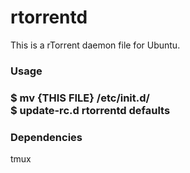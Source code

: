 rtorrentd
=========

<p>This is a rTorrent daemon file for Ubuntu.</p>

<h3>Usage<h3/>
<p>
$ mv {THIS FILE} /etc/init.d/<br/>
$ update-rc.d rtorrentd defaults<br/>
<p/>

<h3>Dependencies</h3>
<p>tmux</p>
